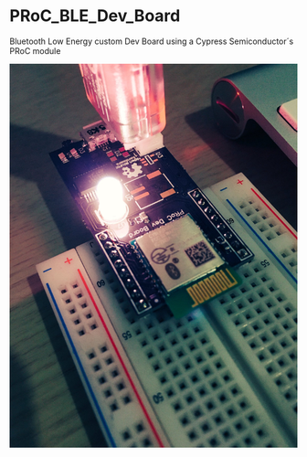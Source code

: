 # PRoC_BLE_Dev_Board
Bluetooth Low Energy custom Dev Board using a Cypress Semiconductor´s PRoC module  


![alt tag](/proc_dev_board.jpg)